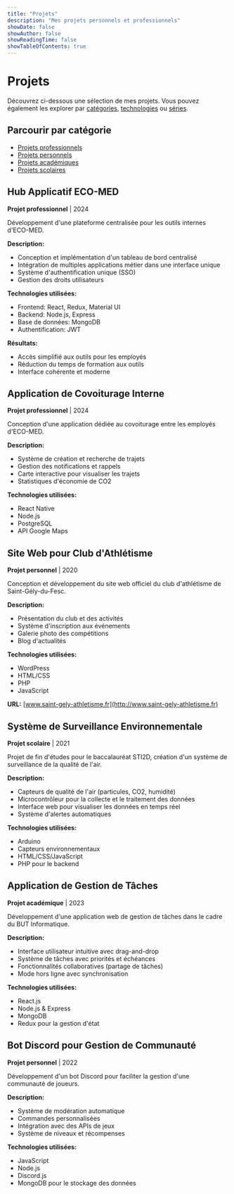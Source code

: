 ```yaml
---
title: "Projets"
description: "Mes projets personnels et professionnels"
showDate: false
showAuthor: false
showReadingTime: false
showTableOfContents: true
---
```


# Projets

Découvrez ci-dessous une sélection de mes projets. Vous pouvez également les explorer par [catégories](/categories/), [technologies](/tags/) ou [séries](/series/).

## Parcourir par catégorie

- [Projets professionnels](/categories/projets-professionnels/)
- [Projets personnels](/categories/projets-personnels/)
- [Projets académiques](/categories/projets-académiques/)
- [Projets scolaires](/categories/projets-scolaires/)

## Hub Applicatif ECO-MED
**Projet professionnel** | 2024

Développement d'une plateforme centralisée pour les outils internes d'ECO-MED.

**Description:**
- Conception et implémentation d'un tableau de bord centralisé
- Intégration de multiples applications métier dans une interface unique
- Système d'authentification unique (SSO)
- Gestion des droits utilisateurs

**Technologies utilisées:**
- Frontend: React, Redux, Material UI
- Backend: Node.js, Express
- Base de données: MongoDB
- Authentification: JWT

**Résultats:**
- Accès simplifié aux outils pour les employés
- Réduction du temps de formation aux outils
- Interface cohérente et moderne

## Application de Covoiturage Interne
**Projet professionnel** | 2024

Conception d'une application dédiée au covoiturage entre les employés d'ECO-MED.

**Description:**
- Système de création et recherche de trajets
- Gestion des notifications et rappels
- Carte interactive pour visualiser les trajets
- Statistiques d'économie de CO2

**Technologies utilisées:**
- React Native
- Node.js
- PostgreSQL
- API Google Maps

## Site Web pour Club d'Athlétisme
**Projet personnel** | 2020

Conception et développement du site web officiel du club d'athlétisme de Saint-Gély-du-Fesc.

**Description:**
- Présentation du club et des activités
- Système d'inscription aux événements
- Galerie photo des compétitions
- Blog d'actualités

**Technologies utilisées:**
- WordPress
- HTML/CSS
- PHP
- JavaScript

**URL:** [www.saint-gely-athletisme.fr](http://www.saint-gely-athletisme.fr)

## Système de Surveillance Environnementale
**Projet scolaire** | 2021

Projet de fin d'études pour le baccalauréat STI2D, création d'un système de surveillance de la qualité de l'air.

**Description:**
- Capteurs de qualité de l'air (particules, CO2, humidité)
- Microcontrôleur pour la collecte et le traitement des données
- Interface web pour visualiser les données en temps réel
- Système d'alertes automatiques

**Technologies utilisées:**
- Arduino
- Capteurs environnementaux
- HTML/CSS/JavaScript
- PHP pour le backend

## Application de Gestion de Tâches
**Projet académique** | 2023

Développement d'une application web de gestion de tâches dans le cadre du BUT Informatique.

**Description:**
- Interface utilisateur intuitive avec drag-and-drop
- Système de tâches avec priorités et échéances
- Fonctionnalités collaboratives (partage de tâches)
- Mode hors ligne avec synchronisation

**Technologies utilisées:**
- React.js
- Node.js & Express
- MongoDB
- Redux pour la gestion d'état

## Bot Discord pour Gestion de Communauté
**Projet personnel** | 2022

Développement d'un bot Discord pour faciliter la gestion d'une communauté de joueurs.

**Description:**
- Système de modération automatique
- Commandes personnalisées
- Intégration avec des APIs de jeux
- Système de niveaux et récompenses

**Technologies utilisées:**
- JavaScript
- Node.js
- Discord.js
- MongoDB pour le stockage des données